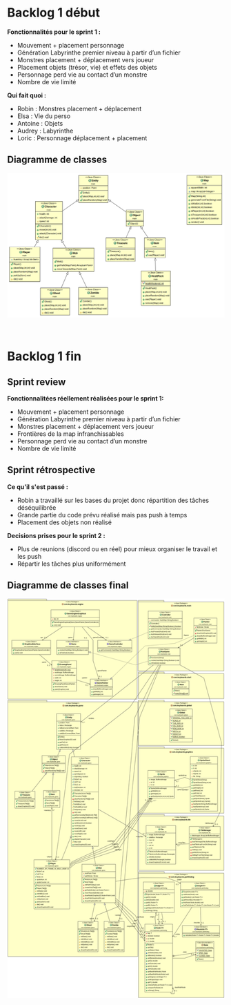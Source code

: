 # Backlog 1 début

**Fonctionnalités pour le sprint 1 :**

- Mouvement + placement personnage
- Génération Labyrinthe premier niveau à partir d’un fichier
- Monstres placement + déplacement vers joueur
- Placement objets (trésor, vie) et effets des objets
- Personnage perd vie au contact d’un monstre
- Nombre de vie limité

**Qui fait quoi :**

- Robin : Monstres placement + déplacement
- Elsa : Vie du perso
- Antoine : Objets
- Audrey : Labyrinthe
- Loric : Personnage déplacement + placement

## Diagramme de classes

![Diagramme de classes](images/ClassDiagramSprint1.png)

&nbsp;
# Backlog 1 fin

## Sprint review

**Fonctionnalitées réellement réalisées pour le sprint 1:**

- Mouvement + placement personnage
- Génération Labyrinthe premier niveau à partir d’un fichier
- Monstres placement + déplacement vers joueur
- Frontières de la map infranchissables
- Personnage perd vie au contact d’un monstre
- Nombre de vie limité

## Sprint rétrospective

**Ce qu'il s'est passé :**

- Robin a travaillé sur les bases du projet donc répartition des tâches déséquilibrée
- Grande partie du code prévu réalisé mais pas push à temps
- Placement des objets non réalisé

**Decisions prises pour le sprint 2 :**

- Plus de reunions (discord ou en réel) pour mieux organiser le travail et les push
- Répartir les tâches plus uniformément

## Diagramme de classes final

![Diagramme de classes final](images/ClassDiagramSprint1-final.png)